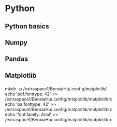 # Python

## Python basics
## Numpy
## Pandas
## Matplotlib

### 
mkdir -p /extraspace1/BenxiaHu/.config/matplotlib/  
echo 'pdf.fonttype: 42' >> /extraspace1/BenxiaHu/.config/matplotlib/matplotlibrc  
echo 'ps.fonttype: 42' >> /extraspace1/BenxiaHu/.config/matplotlib/matplotlibrc  
echo 'font.family: Arial' >> /extraspace1/BenxiaHu/.config/matplotlib/matplotlibrc  
